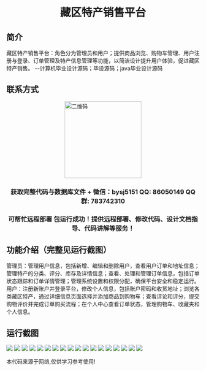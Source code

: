 <p><h1 align="center">藏区特产销售平台</h1></p>

## 简介
藏区特产销售平台：角色分为管理员和用户；提供商品浏览、购物车管理、用户注册与登录、订单管理及特产信息管理等功能，以简洁设计提升用户体验，促进藏区特产销售。    --计算机毕业设计源码；毕设源码；java毕业设计源码


## 联系方式
<img src="https://bs-1329754181.cos.ap-shanghai.myqcloud.com/wx.jpg" alt="二维码" style="display: block; margin: 0 auto;" width="200px">
<p><h3 align="center">获取完整代码与数据库文件 + 微信：bysj5151 QQ: 86050149 QQ群: 783742310</h3></p>
<p><h3 align="center">可帮忙远程部署 包运行成功！提供远程部署、修改代码、设计文档指导、代码讲解等服务！</h3></p>

## 功能介绍（完整见运行截图）
管理员：管理用户信息，包括新增、编辑和删除用户，查看用户订单和地址信息；管理特产的分类、评分、库存及详情信息；查看、处理和管理订单信息，包括订单状态跟踪和订单详情管理；管理系统设置和权限分配，确保平台安全和稳定运行。  
用户：注册新账户并登录平台，修改个人信息，包括账户密码和收货地址；浏览各类藏区特产，通过详细信息页面选择并添加商品到购物车；查看评论和评分，提交购物评价并完成订单购买流程；在个人中心查看订单状态，管理购物车、收藏夹和个人信息。


## 运行截图
![](https://bs-1329754181.cos.ap-shanghai.myqcloud.com/spring/cangQuTeChanXiaoShouPingTai/img/001.jpg)
![](https://bs-1329754181.cos.ap-shanghai.myqcloud.com/spring/cangQuTeChanXiaoShouPingTai/img/002.jpg)
![](https://bs-1329754181.cos.ap-shanghai.myqcloud.com/spring/cangQuTeChanXiaoShouPingTai/img/003.jpg)
![](https://bs-1329754181.cos.ap-shanghai.myqcloud.com/spring/cangQuTeChanXiaoShouPingTai/img/004.jpg)
![](https://bs-1329754181.cos.ap-shanghai.myqcloud.com/spring/cangQuTeChanXiaoShouPingTai/img/005.jpg)
![](https://bs-1329754181.cos.ap-shanghai.myqcloud.com/spring/cangQuTeChanXiaoShouPingTai/img/006.jpg)
![](https://bs-1329754181.cos.ap-shanghai.myqcloud.com/spring/cangQuTeChanXiaoShouPingTai/img/007.jpg)
![](https://bs-1329754181.cos.ap-shanghai.myqcloud.com/spring/cangQuTeChanXiaoShouPingTai/img/008.jpg)
![](https://bs-1329754181.cos.ap-shanghai.myqcloud.com/spring/cangQuTeChanXiaoShouPingTai/img/009.jpg)
![](https://bs-1329754181.cos.ap-shanghai.myqcloud.com/spring/cangQuTeChanXiaoShouPingTai/img/010.jpg)
![](https://bs-1329754181.cos.ap-shanghai.myqcloud.com/spring/cangQuTeChanXiaoShouPingTai/img/011.jpg)
![](https://bs-1329754181.cos.ap-shanghai.myqcloud.com/spring/cangQuTeChanXiaoShouPingTai/img/012.jpg)
![](https://bs-1329754181.cos.ap-shanghai.myqcloud.com/spring/cangQuTeChanXiaoShouPingTai/img/013.jpg)
![](https://bs-1329754181.cos.ap-shanghai.myqcloud.com/spring/cangQuTeChanXiaoShouPingTai/img/014.jpg)
![](https://bs-1329754181.cos.ap-shanghai.myqcloud.com/spring/cangQuTeChanXiaoShouPingTai/img/015.jpg)
![](https://bs-1329754181.cos.ap-shanghai.myqcloud.com/spring/cangQuTeChanXiaoShouPingTai/img/016.jpg)
![](https://bs-1329754181.cos.ap-shanghai.myqcloud.com/spring/cangQuTeChanXiaoShouPingTai/img/017.jpg)
![](https://bs-1329754181.cos.ap-shanghai.myqcloud.com/spring/cangQuTeChanXiaoShouPingTai/img/018.jpg)

<p>本代码来源于网络,仅供学习参考使用!</p>
